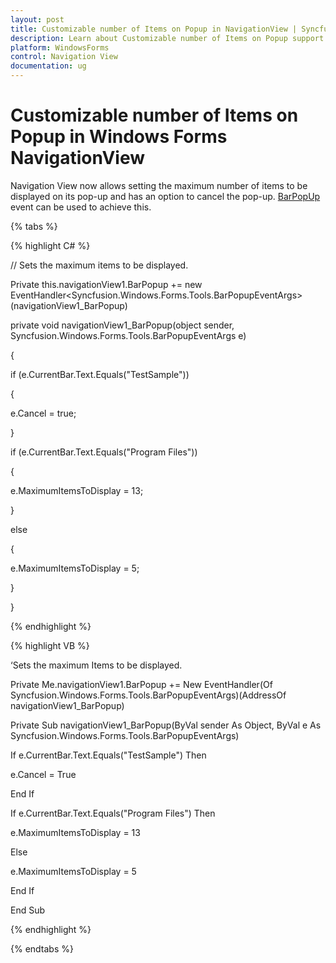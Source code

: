 ```yaml
---
layout: post
title: Customizable number of Items on Popup in NavigationView | Syncfusion
description: Learn about Customizable number of Items on Popup support in Syncfusion Windows Forms NavigationView control and more details.
platform: WindowsForms
control: Navigation View 
documentation: ug
---
```


# Customizable number of Items on Popup in Windows Forms NavigationView

Navigation View now allows setting the maximum number of items to be displayed on its pop-up and has an option to cancel the pop-up. [BarPopUp](https://help.syncfusion.com/cr/windowsforms/Syncfusion.Windows.Forms.Tools.NavigationView.html#Syncfusion_Windows_Forms_Tools_NavigationView_BarPopup) event can be used to achieve this.

{% tabs %}

{% highlight C# %}

// Sets the maximum items to be displayed.

Private this.navigationView1.BarPopup += new EventHandler<Syncfusion.Windows.Forms.Tools.BarPopupEventArgs>(navigationView1_BarPopup)

private void navigationView1_BarPopup(object sender, Syncfusion.Windows.Forms.Tools.BarPopupEventArgs e)

{

if (e.CurrentBar.Text.Equals("TestSample"))

{

e.Cancel = true;

}

if (e.CurrentBar.Text.Equals("Program Files"))

{

e.MaximumItemsToDisplay = 13;

}

else

{

e.MaximumItemsToDisplay = 5;

}

}

{% endhighlight %}

{% highlight VB %}

‘Sets the maximum Items to be displayed.

Private Me.navigationView1.BarPopup += New EventHandler(Of Syncfusion.Windows.Forms.Tools.BarPopupEventArgs)(AddressOf navigationView1_BarPopup)

Private Sub navigationView1_BarPopup(ByVal sender As Object, ByVal e As Syncfusion.Windows.Forms.Tools.BarPopupEventArgs)

If e.CurrentBar.Text.Equals("TestSample") Then

e.Cancel = True

End If

If e.CurrentBar.Text.Equals("Program Files") Then

e.MaximumItemsToDisplay = 13

Else

e.MaximumItemsToDisplay = 5

End If

End Sub

{% endhighlight %}

{% endtabs %}
